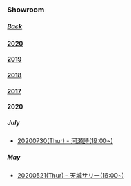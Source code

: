 ﻿### Showroom
##### [Back](../../../readme.md)

#### [2020](https://227photo.nets.hk/Markdown/Backup/Showroom/Showroom_List.html#2020-1)
#### [2019](https://227photo.nets.hk/Markdown/Backup/Showroom/Showroom_List.html#2019-1)
#### [2018](https://227photo.nets.hk/Markdown/Backup/Showroom/Showroom_List.html#2018-1)
#### [2017](https://227photo.nets.hk/Markdown/Backup/Showroom/Showroom_List.html#2017-1)

#### 2020
##### July
- [20200730(Thur) - 河瀬詩(19:00~)](July2020/20200730_Uta.md)  

##### May
- [20200521(Thur) - 天城サリー(16:00~)](May2020/20200521_Sally.md)
